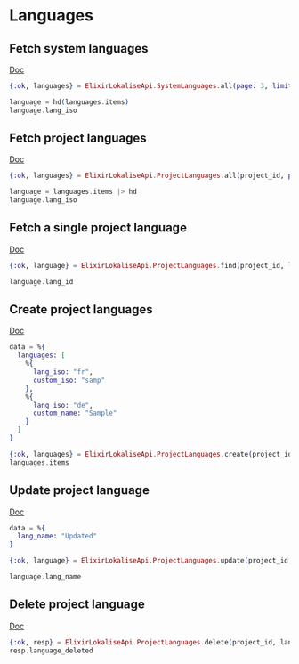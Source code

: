 # Languages

## Fetch system languages

[Doc](https://developers.lokalise.com/reference/list-system-languages)

```elixir
{:ok, languages} = ElixirLokaliseApi.SystemLanguages.all(page: 3, limit: 2)

language = hd(languages.items)
language.lang_iso
```

## Fetch project languages

[Doc](https://developers.lokalise.com/reference/list-project-languages)

```elixir
{:ok, languages} = ElixirLokaliseApi.ProjectLanguages.all(project_id, page: 3, limit: 2)

language = languages.items |> hd
language.lang_iso
```

## Fetch a single project language

[Doc](https://developers.lokalise.com/reference/retrieve-a-language)

```elixir
{:ok, language} = ElixirLokaliseApi.ProjectLanguages.find(project_id, lang_id)

language.lang_id
```

## Create project languages

[Doc](https://developers.lokalise.com/reference/create-languages)

```elixir
data = %{
  languages: [
    %{
      lang_iso: "fr",
      custom_iso: "samp"
    },
    %{
      lang_iso: "de",
      custom_name: "Sample"
    }
  ]
}

{:ok, languages} = ElixirLokaliseApi.ProjectLanguages.create(project_id, data)
languages.items
```

## Update project language

[Doc](https://developers.lokalise.com/reference/update-a-language)

```elixir
data = %{
  lang_name: "Updated"
}

{:ok, language} = ElixirLokaliseApi.ProjectLanguages.update(project_id, lang_id, data)

language.lang_name
```

## Delete project language

[Doc](https://developers.lokalise.com/reference/delete-a-language)

```elixir
{:ok, resp} = ElixirLokaliseApi.ProjectLanguages.delete(project_id, lang_id)
resp.language_deleted
```
